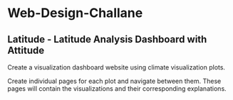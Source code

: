 # Web-Design-Challane

## Latitude - Latitude Analysis Dashboard with Attitude

Create a visualization dashboard website using climate visualization plots.

Create individual pages for each plot and navigate between them. These pages will contain the visualizations and their corresponding explanations.
